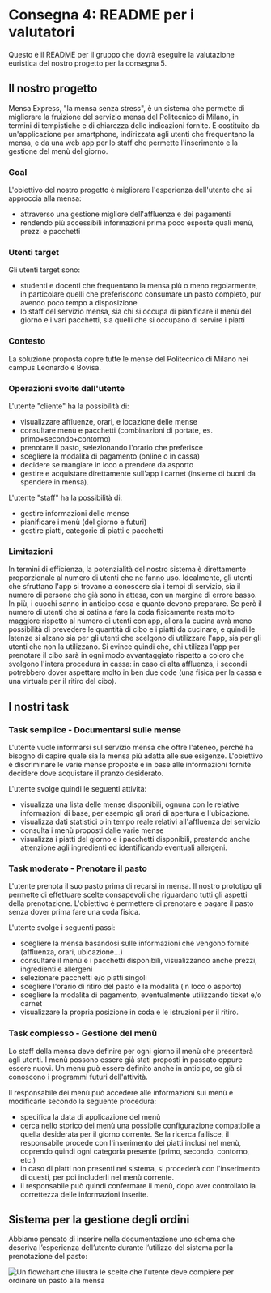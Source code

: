 <script>
	import diagramma from '$lib/assets/diagramma.png';
</script>

# Consegna 4: README per i valutatori

Questo è il README per il gruppo che dovrà eseguire la valutazione euristica del nostro progetto per la consegna 5.

## Il nostro progetto

Mensa Express, "la mensa senza stress", è un sistema che permette di migliorare la fruizione del servizio mensa del Politecnico di Milano, in termini di tempistiche e di chiarezza delle indicazioni fornite. È costituito da un'applicazione per smartphone, indirizzata agli utenti che frequentano la mensa, e da una web app per lo staff che permette l'inserimento e la gestione del menù del giorno.

### Goal

L'obiettivo del nostro progetto è migliorare l'esperienza dell'utente che si approccia alla mensa:

- attraverso una gestione migliore dell'affluenza e dei pagamenti
- rendendo più accessibili informazioni prima poco esposte quali menù, prezzi e pacchetti

### Utenti target

Gli utenti target sono:

- studenti e docenti che frequentano la mensa più o meno regolarmente, in particolare quelli che preferiscono consumare un pasto completo, pur avendo poco tempo a disposizione
- lo staff del servizio mensa, sia chi si occupa di pianificare il menù del giorno e i vari pacchetti, sia quelli che si occupano di servire i piatti

### Contesto

La soluzione proposta copre tutte le mense del Politecnico di Milano nei campus Leonardo e Bovisa.

### Operazioni svolte dall'utente

L'utente "cliente" ha la possibilità di:

- visualizzare affluenze, orari, e locazione delle mense
- consultare menù e pacchetti (combinazioni di portate, es. primo+secondo+contorno)
- prenotare il pasto, selezionando l'orario che preferisce
- scegliere la modalità di pagamento (online o in cassa)
- decidere se mangiare in loco o prendere da asporto
- gestire e acquistare direttamente sull'app i carnet (insieme di buoni da spendere in mensa).

L'utente "staff" ha la possibilità di:

- gestire informazioni delle mense
- pianificare i menù (del giorno e futuri)
- gestire piatti, categorie di piatti e pacchetti

### Limitazioni

In termini di efficienza, la potenzialità del nostro sistema è direttamente proporzionale al numero di utenti che ne fanno uso.
Idealmente, gli utenti che sfruttano l'app si trovano a conoscere sia i tempi di servizio, sia il numero di persone che già sono in attesa, con un margine di errore basso.
In più, i cuochi sanno in anticipo cosa e quanto devono preparare.
Se però il numero di utenti che si ostina a fare la coda fisicamente resta molto maggiore rispetto al numero di utenti con app, allora la cucina avrà meno possibilità di prevedere le quantità di cibo e i piatti da cucinare, e quindi le latenze si alzano sia per gli utenti che scelgono di utilizzare l'app, sia per gli utenti che non la utilizzano.
Si evince quindi che, chi utilizza l'app per prenotare il cibo sarà in ogni modo avvantaggiato rispetto a coloro che svolgono l'intera procedura in cassa: in caso di alta affluenza, i secondi potrebbero dover aspettare molto in ben due code (una fisica per la cassa e una virtuale per il ritiro del cibo).

## I nostri task

### Task semplice - Documentarsi sulle mense

L'utente vuole informarsi sul servizio mensa che offre l'ateneo, perché ha bisogno di capire quale sia la mensa più adatta alle sue esigenze. L'obiettivo è discriminare le varie mense proposte e in base alle informazioni fornite decidere dove acquistare il pranzo desiderato.

L'utente svolge quindi le seguenti attività:

- visualizza una lista delle mense disponibili, ognuna con le relative informazioni di base, per esempio gli orari di apertura e l'ubicazione.
- visualizza dati statistici o in tempo reale relativi all'affluenza del servizio
- consulta i menù proposti dalle varie mense
- visualizza i piatti del giorno e i pacchetti disponibili, prestando anche attenzione agli ingredienti ed identificando eventuali allergeni.

### Task moderato - Prenotare il pasto

L'utente prenota il suo pasto prima di recarsi in mensa. Il nostro prototipo gli permette di effettuare scelte consapevoli che riguardano tutti gli aspetti della prenotazione.
L'obiettivo è permettere di prenotare e pagare il pasto senza dover prima fare una coda fisica.

L'utente svolge i seguenti passi:

- scegliere la mensa basandosi sulle informazioni che vengono fornite (affluenza, orari, ubicazione...)
- consultare il menù e i pacchetti disponibili, visualizzando anche prezzi, ingredienti e allergeni
- selezionare pacchetti e/o piatti singoli
- scegliere l'orario di ritiro del pasto e la modalità (in loco o asporto)
- scegliere la modalità di pagamento, eventualmente utilizzando ticket e/o carnet
- visualizzare la propria posizione in coda e le istruzioni per il ritiro.

### Task complesso - Gestione del menù

Lo staff della mensa deve definire per ogni giorno il menù che presenterà agli utenti. I menù possono essere già stati proposti in passato oppure essere nuovi. Un menù può essere definito anche in anticipo, se già si conoscono i programmi futuri dell'attività.

Il responsabile dei menù può accedere alle informazioni sui menù e modificarle secondo la seguente procedura:

- specifica la data di applicazione del menù
- cerca nello storico dei menù una possibile configurazione compatibile a quella desiderata per il giorno corrente. Se la ricerca fallisce, il responsabile procede con l'inserimento dei piatti inclusi nel menù, coprendo quindi ogni categoria presente (primo, secondo, contorno, etc.)
- in caso di piatti non presenti nel sistema, si procederà con l'inserimento di questi, per poi includerli nel menù corrente.
- il responsabile può quindi confermare il menù, dopo aver controllato la correttezza delle informazioni inserite.

## Sistema per la gestione degli ordini

Abbiamo pensato di inserire nella documentazione uno schema che descriva l’esperienza dell’utente durante l’utilizzo del sistema per la prenotazione del pasto:

<img
 	src={diagramma}
	class="invert dark:invert-0"
	alt="Un flowchart che illustra le scelte che l'utente deve compiere per ordinare un pasto alla mensa"
	title="Flowchart gestione ordini">
